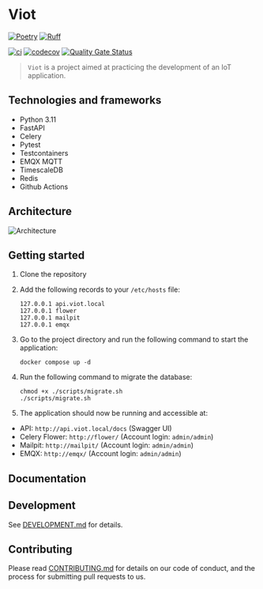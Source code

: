 # Viot

[![Poetry](https://img.shields.io/endpoint?url=https://python-poetry.org/badge/v0.json)](https://python-poetry.org/)
[![Ruff](https://img.shields.io/endpoint?url=https://raw.githubusercontent.com/astral-sh/ruff/main/assets/badge/v2.json)](https://github.com/astral-sh/ruff)


[![ci](https://github.com/tuanvumaihuynh/viot/actions/workflows/viot-test.yml/badge.svg)](https://github.com/tuanvumaihuynh/viot/actions/workflows/viot-test.yml)
[![codecov](https://codecov.io/gh/tuanvumaihuynh/viot/graph/badge.svg?token=SR54J5DMWD)](https://codecov.io/gh/tuanvumaihuynh/viot)
[![Quality Gate Status](https://sonarcloud.io/api/project_badges/measure?project=vuxmai_viot&metric=alert_status)](https://sonarcloud.io/summary/new_code?id=vuxmai_viot)

> `Viot` is a project aimed at practicing the development of an IoT application.

## Technologies and frameworks

- Python 3.11
- FastAPI
- Celery
- Pytest
- Testcontainers
- EMQX MQTT
- TimescaleDB
- Redis
- Github Actions

## Architecture

![Architecture](./docs/architecture.png)

## Getting started

1. Clone the repository
2. Add the following records to your `/etc/hosts` file:
    ```
    127.0.0.1 api.viot.local
    127.0.0.1 flower
    127.0.0.1 mailpit
    127.0.0.1 emqx
    ```

3. Go to the project directory and run the following command to start the application:
    ```
    docker compose up -d
    ```

4. Run the following command to migrate the database:
    ```
    chmod +x ./scripts/migrate.sh
    ./scripts/migrate.sh
    ```

5. The application should now be running and accessible at:
- API: `http://api.viot.local/docs` (Swagger UI)
- Celery Flower: `http://flower/` (Account login: `admin/admin`)
- Mailpit: `http://mailpit/` (Account login: `admin/admin`)
- EMQX: `http://emqx/` (Account login: `admin/admin`)

## Documentation

## Development
See [DEVELOPMENT.md](DEVELOPMENT.md) for details.

## Contributing
Please read [CONTRIBUTING.md](CONTRIBUTING.md) for details on our code of conduct, and the process for submitting pull requests to us.
